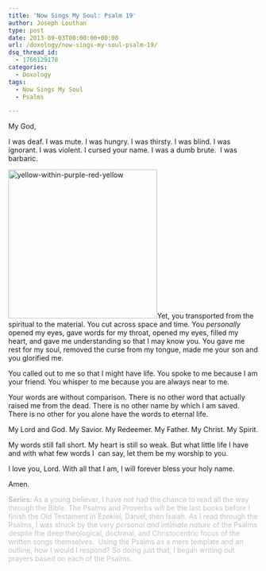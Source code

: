 ```yaml
---
title: 'Now Sings My Soul: Psalm 19'
author: Joseph Louthan
type: post
date: 2013-09-03T00:00:00+00:00
url: /doxology/now-sings-my-soul-psalm-19/
dsq_thread_id:
  - 1766129178
categories:
  - Doxology
tags:
  - Now Sings My Soul
  - Psalms

---
```

My God,

I was deaf. I was mute. I was hungry. I was thirsty. I was blind. I was ignorant. I was violent. I cursed your name. I was a dumb brute.  I was barbaric.

[<img class="alignright size-thumbnail wp-image-2207" alt="yellow-within-purple-red-yellow" src="https://i0.wp.com/theologic.us/wp-content/uploads/2013/09/yellow-within-purple-red-yellow.jpg?resize=300%2C300" width="300" height="300" srcset="https://i0.wp.com/theologic.us/wp-content/uploads/2013/09/yellow-within-purple-red-yellow.jpg?resize=300%2C300 300w, https://i0.wp.com/theologic.us/wp-content/uploads/2013/09/yellow-within-purple-red-yellow.jpg?resize=400%2C400 400w, https://i0.wp.com/theologic.us/wp-content/uploads/2013/09/yellow-within-purple-red-yellow.jpg?w=500 500w" sizes="(max-width: 300px) 100vw, 300px" data-recalc-dims="1" />][1]Yet, you transported from the spiritual to the material. You cut across space and time. You _personally_ opened my eyes, gave words for my throat, opened my eyes, filled my heart, and gave me understanding so that I may know you. You gave me rest for my soul, removed the curse from my tongue, made me your son and you glorified me.

You called out to me so that I might have life. You spoke to me because I am your friend. You whisper to me because you are always near to me.

Your words are without comparison. There is no other word that actually raised me from the dead. There is no other name by which I am saved. There is no other for you alone have the words to eternal life.

My Lord and God. My Savior. My Redeemer. My Father. My Christ. My Spirit.

My words still fall short. My heart is still so weak. But what little life I have and with what few words I  can say, let them be my worship to you.

I love you, Lord. With all that I am, I will forever bless your holy name.

Amen.

<span style="color: #c0c0c0;"><strong>Series: </strong>As a young believer, I have not had the chance to read all the way through the Bible. The Psalms and Proverbs will be the last books before I finish the Old Testament in Ezekiel, Daniel, then Isaiah. As I read through the Psalms, I was struck by the very <em>personal and intimate nature</em> of the Psalms despite the deep theological, doctrinal, and Christocentric focus of the written songs themselves.  Using the Psalms as a mere template and an outline, how I would I respond? So doing just that, I began writing out prayers based on each of the Psalms.</span>

 [1]: https://i0.wp.com/theologic.us/wp-content/uploads/2013/09/yellow-within-purple-red-yellow.jpg